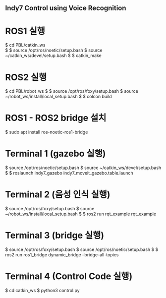 ## Indy7 Control using Voice Recognition

# ROS1 실행
$ cd PBL/catkin_ws \
$ 
$ source /opt/ros/noetic/setup.bash
$ source ~/catkin_ws/devel/setup.bash
$
$ catkin_make

# ROS2 실행
$ cd PBL/robot_ws
$ 
$ source /opt/ros/foxy/setup.bash
$ source ~/robot_ws/install/local_setup.bash
$
$ colcon build

# ROS1 - ROS2 bridge 설치
$ sudo apt install ros-noetic-ros1-bridge

# Terminal 1 (gazebo 실행)
$ source /opt/ros/noetic/setup.bash
$ source ~/catkin_ws/devel/setup.bash
$
$ roslaunch indy7_gazebo indy7_moveit_gazebo.table.launch

# Terminal 2 (음성 인식 실행)
$ source /opt/ros/foxy/setup.bash
$ source ~/robot_ws/install/local_setup.bash
$
$ ros2 run rqt_example rqt_example

# Terminal 3 (bridge 실행)
$ source /opt/ros/foxy/setup.bash
$ source /opt/ros/noetic/setup.bash
$
$ ros2 run ros1_bridge dynamic_bridge –bridge-all-topics 

# Terminal 4 (Control Code 실행)
$ cd catkin_ws
$ python3 control.py
